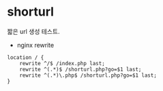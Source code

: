 # shorturl
짧은 url 생성 테스트.


* nginx rewrite

```nginxconf
location / {
    rewrite ^/$ /index.php last;
    rewrite ^(.*)$ /shorturl.php?go=$1 last;
    rewrite ^(.*)\.php$ /shorturl.php?go=$1 last;
}
```
